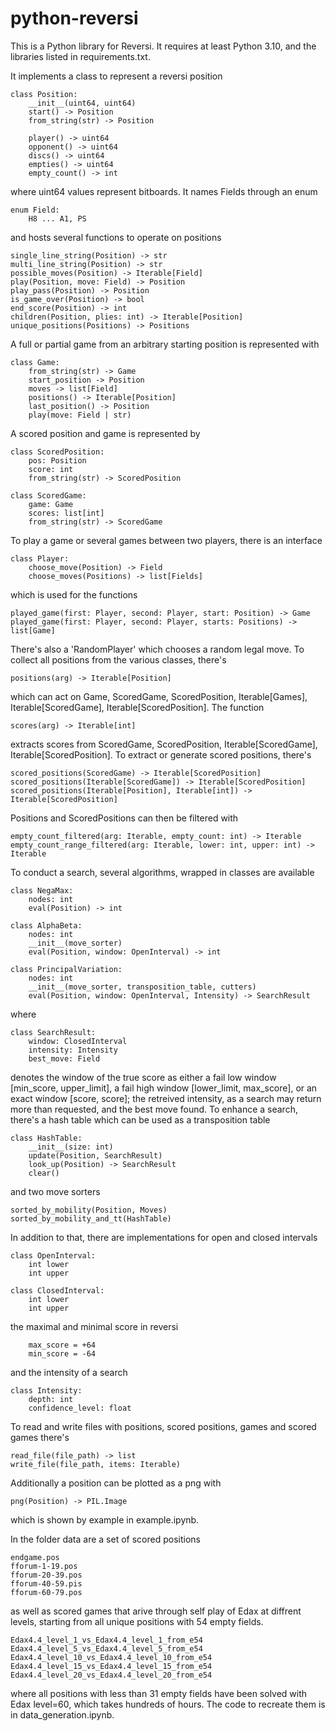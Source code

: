 # python-reversi

This is a Python library for Reversi.
It requires at least Python 3.10, and the libraries listed in requirements.txt.

It implements a class to represent a reversi position
	
	class Position:
		__init__(uint64, uint64)
		start() -> Position		
		from_string(str) -> Position
		
		player() -> uint64
		opponent() -> uint64
		discs() -> uint64
		empties() -> uint64
		empty_count() -> int

where uint64 values represent bitboards.
It names Fields through an enum
		
	enum Field:
		H8 ... A1, PS

and hosts several functions to operate on positions

	single_line_string(Position) -> str
	multi_line_string(Position) -> str
	possible_moves(Position) -> Iterable[Field]
	play(Position, move: Field) -> Position
	play_pass(Position) -> Position
	is_game_over(Position) -> bool
	end_score(Position) -> int
	children(Position, plies: int) -> Iterable[Position]
	unique_positions(Positions) -> Positions

A full or partial game from an arbitrary starting position is represented with

	class Game:
		from_string(str) -> Game
		start_position -> Position
		moves -> list[Field]
		positions() -> Iterable[Position]
		last_position() -> Position
		play(move: Field | str)

A scored position and game is represented by

	class ScoredPosition:
		pos: Position
		score: int
		from_string(str) -> ScoredPosition

	class ScoredGame:
		game: Game
		scores: list[int]
		from_string(str) -> ScoredGame

To play a game or several games between two players, there is an interface

	class Player:
		choose_move(Position) -> Field
		choose_moves(Positions) -> list[Fields]

which is used for the functions

	played_game(first: Player, second: Player, start: Position) -> Game
	played_game(first: Player, second: Player, starts: Positions) -> list[Game]

There's also a 'RandomPlayer' which chooses a random legal move.
To collect all positions from the various classes, there's 

	positions(arg) -> Iterable[Position]

which can act on Game, ScoredGame, ScoredPosition, Iterable[Games], Iterable[ScoredGame], Iterable[ScoredPosition].
The function

	scores(arg) -> Iterable[int]

extracts scores from ScoredGame, ScoredPosition, Iterable[ScoredGame], Iterable[ScoredPosition].
To extract or generate scored positions, there's

    scored_positions(ScoredGame) -> Iterable[ScoredPosition]
    scored_positions(Iterable[ScoredGame]) -> Iterable[ScoredPosition]
    scored_positions(Iterable[Position], Iterable[int]) -> Iterable[ScoredPosition]

Positions and ScoredPositions can then be filtered with

	empty_count_filtered(arg: Iterable, empty_count: int) -> Iterable
	empty_count_range_filtered(arg: Iterable, lower: int, upper: int) -> Iterable

To conduct a search, several algorithms, wrapped in classes are available

	class NegaMax:
		nodes: int
		eval(Position) -> int

	class AlphaBeta:
		nodes: int
		__init__(move_sorter)
		eval(Position, window: OpenInterval) -> int

	class PrincipalVariation:
		nodes: int
		__init__(move_sorter, transposition_table, cutters)
		eval(Position, window: OpenInterval, Intensity) -> SearchResult

where

	class SearchResult:
		window: ClosedInterval
		intensity: Intensity
		best_move: Field

denotes the window of the true score as either
a fail low window [min_score, upper_limit],
a fail high window [lower_limit, max_score],
or an exact window [score, score];
the retreived intensity, as a search may return more than requested,
and the best move found.
To enhance a search, there's a hash table which can be used as a transposition table

	class HashTable:
		__init__(size: int)
		update(Position, SearchResult)
		look_up(Position) -> SearchResult
		clear()

and two move sorters

	sorted_by_mobility(Position, Moves)
	sorted_by_mobility_and_tt(HashTable)

In addition to that, there are implementations for open and closed intervals

	class OpenInterval:
		int lower
		int upper
		
	class ClosedInterval:
		int lower
		int upper

the maximal and minimal score in reversi

		max_score = +64
		min_score = -64

and the intensity of a search

	class Intensity:
		depth: int
		confidence_level: float

To read and write files with positions, scored positions, games and scored games there's

	read_file(file_path) -> list
	write_file(file_path, items: Iterable)

Additionally a position can be plotted as a png with

	png(Position) -> PIL.Image

which is shown by example in example.ipynb.

In the folder data are a set of scored positions

	endgame.pos
	fforum-1-19.pos
	fforum-20-39.pos
	fforum-40-59.pis
	fforum-60-79.pos

as well as scored games that arive through self play of Edax at diffrent levels, starting from all unique positions with 54 empty fields.

	Edax4.4_level_1_vs_Edax4.4_level_1_from_e54
	Edax4.4_level_5_vs_Edax4.4_level_5_from_e54
	Edax4.4_level_10_vs_Edax4.4_level_10_from_e54
	Edax4.4_level_15_vs_Edax4.4_level_15_from_e54
	Edax4.4_level_20_vs_Edax4.4_level_20_from_e54

where all positions with less than 31 empty fields have been solved with Edax level=60, which takes hundreds of hours. The code to recreate them is in data_generation.ipynb.
